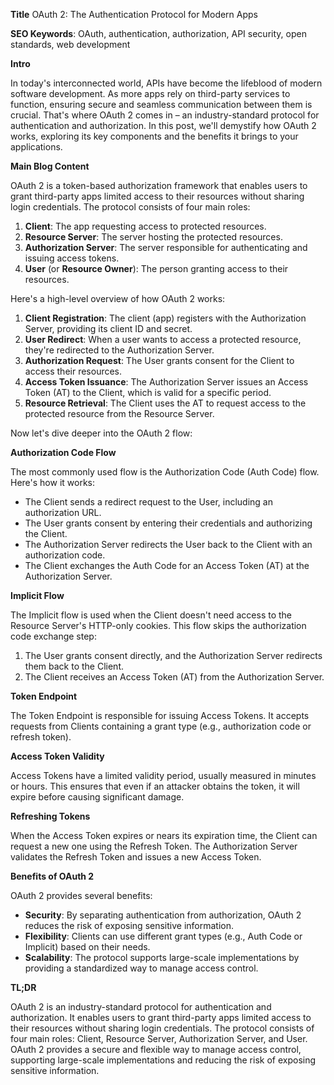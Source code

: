 **Title**
OAuth 2: The Authentication Protocol for Modern Apps

**SEO Keywords**: OAuth, authentication, authorization, API security, open standards, web development

**Intro**

In today's interconnected world, APIs have become the lifeblood of modern software development. As more apps rely on third-party services to function, ensuring secure and seamless communication between them is crucial. That's where OAuth 2 comes in – an industry-standard protocol for authentication and authorization. In this post, we'll demystify how OAuth 2 works, exploring its key components and the benefits it brings to your applications.

**Main Blog Content**

OAuth 2 is a token-based authorization framework that enables users to grant third-party apps limited access to their resources without sharing login credentials. The protocol consists of four main roles:

1. **Client**: The app requesting access to protected resources.
2. **Resource Server**: The server hosting the protected resources.
3. **Authorization Server**: The server responsible for authenticating and issuing access tokens.
4. **User** (or **Resource Owner**): The person granting access to their resources.

Here's a high-level overview of how OAuth 2 works:

1. **Client Registration**: The client (app) registers with the Authorization Server, providing its client ID and secret.
2. **User Redirect**: When a user wants to access a protected resource, they're redirected to the Authorization Server.
3. **Authorization Request**: The User grants consent for the Client to access their resources.
4. **Access Token Issuance**: The Authorization Server issues an Access Token (AT) to the Client, which is valid for a specific period.
5. **Resource Retrieval**: The Client uses the AT to request access to the protected resource from the Resource Server.

Now let's dive deeper into the OAuth 2 flow:

**Authorization Code Flow**

The most commonly used flow is the Authorization Code (Auth Code) flow. Here's how it works:

* The Client sends a redirect request to the User, including an authorization URL.
* The User grants consent by entering their credentials and authorizing the Client.
* The Authorization Server redirects the User back to the Client with an authorization code.
* The Client exchanges the Auth Code for an Access Token (AT) at the Authorization Server.

**Implicit Flow**

The Implicit flow is used when the Client doesn't need access to the Resource Server's HTTP-only cookies. This flow skips the authorization code exchange step:

1. The User grants consent directly, and the Authorization Server redirects them back to the Client.
2. The Client receives an Access Token (AT) from the Authorization Server.

**Token Endpoint**

The Token Endpoint is responsible for issuing Access Tokens. It accepts requests from Clients containing a grant type (e.g., authorization code or refresh token).

**Access Token Validity**

Access Tokens have a limited validity period, usually measured in minutes or hours. This ensures that even if an attacker obtains the token, it will expire before causing significant damage.

**Refreshing Tokens**

When the Access Token expires or nears its expiration time, the Client can request a new one using the Refresh Token. The Authorization Server validates the Refresh Token and issues a new Access Token.

**Benefits of OAuth 2**

OAuth 2 provides several benefits:

* **Security**: By separating authentication from authorization, OAuth 2 reduces the risk of exposing sensitive information.
* **Flexibility**: Clients can use different grant types (e.g., Auth Code or Implicit) based on their needs.
* **Scalability**: The protocol supports large-scale implementations by providing a standardized way to manage access control.

**TL;DR**

OAuth 2 is an industry-standard protocol for authentication and authorization. It enables users to grant third-party apps limited access to their resources without sharing login credentials. The protocol consists of four main roles: Client, Resource Server, Authorization Server, and User. OAuth 2 provides a secure and flexible way to manage access control, supporting large-scale implementations and reducing the risk of exposing sensitive information.